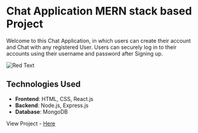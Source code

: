 # Chat Application MERN stack based Project

Welcome to this Chat Application, in which users can create their account and Chat with any registered User.
Users can securely log in to their accounts using their username and password after Signing up.

![Red Text](https://img.shields.io/badge/If_you_get_Dangerous_Site_warning,_just_click_on_details_and_proceed_with_unsafe_website.-red?style=flat-square)

## Technologies Used

- **Frontend**: HTML, CSS, React.js
- **Backend**: Node.js, Express.js
- **Database**: MongoDB

View Project - [Here](https://chatapp0007.netlify.app/)
